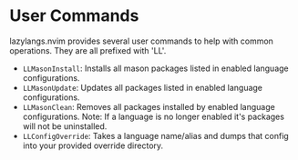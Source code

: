 # User Commands

lazylangs.nvim provides several user commands to help with common operations. They are all prefixed with 'LL'.

- `LLMasonInstall`: Installs all mason packages listed in enabled language configurations.
- `LLMasonUpdate`: Updates all packages listed in enabled language configurations.
- `LLMasonClean`: Removes all packages installed by enabled language configurations. Note: If a language is no longer enabled it's packages will not be uninstalled.
- `LLConfigOverride`: Takes a language name/alias and dumps that config into your provided override directory.
